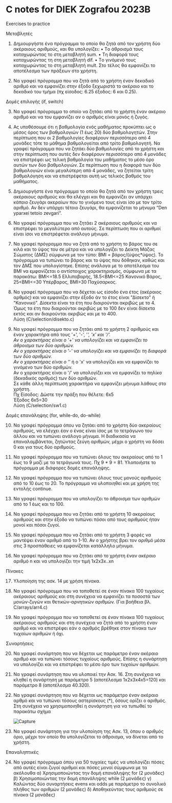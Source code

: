 # C notes for DIEK Zografou 2023B

Exercises to practice

Μεταβλητές
1. Δημιουργήστε ένα πρόγραμμα το οποίο θα ζητά από τον χρήστη δύο ακέραιους αριθμούς, και θα υπολογίζει:
• Tο άθροισμά τους καταχωρώντας το στη μεταβλητή sum.
• Tη διαφορά τους καταχωρώντας τη στη μεταβλητή dif.
• Tο γινόμενό τους καταχωρώντας το στη μεταβλητή mult.
Στο τέλος θα εμφανίζει το αποτέλεσμα των πράξεων στο χρήστη.

2. Να γραφεί πρόγραμμα που να ζητά από το χρήστη έναν δεκαδικό αριθμό και να εμφανίζει στην έξοδο ξεχωριστά το ακέραιο και το δεκαδικό του τμήμα (πχ είσοδος: 6.25 έξοδος: 6 και 0.25).

Δομές επιλογής (if, switch)

3. Να γραφεί πρόγραμμα το οποίο να ζητάει από το χρήστη έναν ακέραιο αριθμό και να του εμφανίζει αν ο αριθμός είναι μονός ή ζυγός.

4. Ας υποθέσουμε ότι η βαθμολογία ενός μαθήματος προκύπτει ως ο μέσος όρος των βαθμολογιών (1 έως 20) δύο βαθμολογητών. Στην περίπτωση που οι 2 βαθμολογίες διαφέρουν περισσότερο από 4 μονάδες τότε το μάθημα βαθμολογείται από τρίτο βαθμολογητή. Να γραφεί πρόγραμμα που να ζητάει δύο βαθμολογίες από το χρήστη και στην περίπτωση που αυτές δεν διαφέρουν περισσότερο από 4 μονάδες να επιστρέφει ως τελική βαθμολογία του μαθήματος το μέσο όρο αυτών των δύο βαθμολογιών. Σε περίπτωση που η διαφορά των δύο βαθμολογιών είναι μεγαλύτερη από 4 μονάδες, να ζητείται τρίτη βαθμολόγηση και να επιστρέφεται αυτή ως τελικός βαθμός του μαθήματος.

5. Δημιουργήστε ένα πρόγραμμα το οποίο θα ζητά από τον χρήστη τρεις ακέραιους αριθμούς και θα ελέγχει και θα εμφανίζει αν υπάρχει κάποιο ζευγάρι ακεραίων που το γινόμενο τους είναι ίσο με τον τρίτο αριθμό. Αν δεν υπάρχει τέτοιο ζευγάρι, θα εμφανίζεται το μήνυμα “Den yparxei tetoio zevgari”.

6. Να γραφεί πρόγραμμα που να ζητάει 2 ακέραιους αριθμούς και να επιστρέφει το μεγαλύτερο από αυτούς. Σε περίπτωση που οι αριθμοί είναι ίσοι να επιστρέφεται ανάλογο μήνυμα.

7. Να γραφεί πρόγραμμα που να ζητά από το χρήστη το βάρος του σε κιλά και το ύψος του σε μέτρα και να υπολογίζει το Δείκτη Μάζας Σώματος (ΔΜΣ) σύμφωνα με τον τύπο: BMI = βάρος/(ύψος*ύψος). Το πρόγραμμα να τυπώνει το βάρος και το ύψος που δόθηκαν, καθώς και τον ΔΜΣ που υπολογίστηκε. Επίσης ανάλογα με το αποτέλεσμα του ΒΜΙ να εμφανίζεται ο αντίστοιχος χαρακτηρισμός, σύμφωνα με τα παρακάτω: BMI<=18.5 Ελλιποβαρής, 18.5<BMI<=25 Κανονικό Βάρος, 25<BMI<=30 Υπέρβαρος, BMI>30 Παχύσαρκος.

8. Να γραφεί πρόγραμμα που να δέχεται ως είσοδο ένα έτος (ακέραιος αρθμός) και να εμφανίζει στην έξοδο άν το έτος είναι "Δίσεκτο" ή "Κανονικό". Δίσεκτα είναι τα έτη που διαιρούνται ακριβώς με το 4. Όμως τα έτη που διαιρούνται ακριβώς με το 100 δεν είναι δίσεκτα εκτός και αν διαιρούνται ακριβώς και με το 400.<br />
Λύση (C/selection/disekto.c)

9. Να γραφεί πρόγραμμα που να ζητάει από το χρήστη 2 αριθμούς και έναν χαρακτήρα από τους '+', '-', '*', 'x' και '/'. <br />
   Αν ο χαρακτήρας είναι ο '+' να υπολογίζει και να εμφανίζει το άθροισμα των δύο αριθμών. <br />
   Αν ο χαρακτήρας είναι ο '-' να υπολογίζει και να εμφανίζει τη διαφορά των δύο αριθμών. <br />
   Αν ο χαρακτήρας είναι ο '*' ή ο 'x' να υπολογίζει και να εμφανίζει το γινόμενο των δύο αριθμών. <br />
   Αν ο χαρακτήρας είναι ο '/' να υπολογίζει και να εμφανίζει το πηλίκο (δεκαδικός αριθμός) των δύο αριθμών. <br />
   Σε κάθε άλλη περίπτωση χαρακτήρα να εμφανίζει μήνυμα λάθους στο χρήστη.<br />
   Πχ Είσοδος: Δώστε την πράξη που θέλετε: 6x5 <br />
   Έξοδος 6x5=30 <br />
   Λύση (C/selection/sw1.c)

Δομές επανάληψης (for, while-do, do-while)

10. Να γραφεί πρόγραμμα όπου να ζητάει από το χρήστη δύο ακεραίους αριθμούς, να ελέγχει έαν ο ένας είναι ίσος με το τετράγωνο του άλλου και να τυπώνει ανάλογο μήνυμα. Η διαδικασία να επαναλαμβάνεται, ζητώντας ζεύγη αριθμών, μέχρι ο χρήστη να δόσει 0 και για τους δύο αριθμούς.

11. Να γραφεί πρόγραμμα που να τυπώνει όλους του ακεραίους από το 1 έως το 9 μαζί με τα τετράγωνά τους. Πχ 9 * 9 = 81. Υλοποιήστε το πρόγραμμα με διάφορες δομές επανάληψης.

12. Να γραφεί πρόγραμμα που να τυπώνει όλους τους μονούς αριθμούς από το 10 έως το 20. Το πρόγραμμα να υλοποιηθεί και με χρήση της εντολής continue.

13. Να γραφεί πρόγραμμα που να υπολογίζει το άθροισμα των αριθμών από το 1 έως και το 100.

14. Να γραφεί πρόγραμμα που να ζητάει από το χρήστη 10 ακεραίους αριθμούς και στην έξοδο να τυπώνει πόσοι από τους αριθμούς ήταν μονοί και πόσοι ζυγοί.
   
15. Να γραφεί πρόγραμμα που να ζητάει από το χρήστη 3 φορές να μαντέψει έναν αριθμό από το 1-10. Αν ο χρήστης βρει τον αριθμό μέσα στις 3 προσπάθειες να εμφανίζεται κατάλληλο μήνυμα.
    
16. Να γραφεί πρόγραμμα που να ζητάει από το χρήστη έναν ακέραιο αριθμό n και να υπολογίζει την τιμή 1x2x3x..xn

Πίνακες 

17. Υλοποίηση της ασκ. 14 με χρήση πίνακα.
    
18. Να γραφεί πρόγραμμα που να τοποθετεί σε έναν πίνακα 100 τυχαίους ακέραιους αριθμούς και στη συνέχεια να εμφανίζει τα ποσοστά των μονών-ζυγών και θετικών-αρνητικών αριθμών.
    (Για βοήθεια βλ. C/arrays/arr4.c)

19. Να γραφεί πρόγραμμα που να τοποθετεί σε έναν πίνακα 100 τυχαίους ακέραιους αριθμούς και στη συνέχεια να ζητά από το χρήστη έναν αριθμό και να επιστρέφει εάν ο αριθμός βρέθηκε στον πίνακα των τυχαίων αριθμών ή όχι. 

Συναρτήσεις

20. Να γραφεί συνάρτηση που να δέχεται ως παράμετρο έναν ακέραιο αριθμό και να τυπώνει τόσους τυχαίους αριθμούς. Επίσης η συνάρτηση να υπολογίζει και να επιστρέφει το μέσο όρο των τυχαίων αριθμών.

21. Να γραφεί συνάρτηση που να υλοποιεί την Ασκ. 16. Στη συνέχεια να κληθεί η συνάρτηση με παράμετρο 5 (αποτέλεσμα 1x2x3x4x5=120) και παράμετρο 8 (αποτέλεσμα 40.320). 

22. Να γραφεί συνάρτηση που να δέχεται ως παράμετρο έναν ακέραιο αρθμό και να τυπώνει τόσους αστερίσκους (*), όσους ορίζει ο αριθμός. Στη συνέχεια να χρησιμοποιηθεί η συνάρτηση για να τυπωθεί το παρακάτω σχήμα
    
    ![Capture](https://github.com/j-sarris/C/assets/79635419/e5ff3f8e-28d7-47a5-8833-505f4ba1dda6)

23. Να γραφεί συνάρτηση για την υλοποίηση της Ασκ. 13, όπου ο αριθμός όριο, μέχρι τον οποίο θα υπολογίζεται το άθροισμα, να δίνεται από το χρήστη.

Επαναληπτικές

24. Να γραφεί πρόγραμμα όπου για 50 τυχαίες τιμές να υπολογίζει πόσες από αυτές είναι ζυγοί αριθμοί και πόσες μονοί σύμφωνα με τα ακόλουθα
α) Χρησιμοποιώντας την δομή επανάληψης for (2 μονάδες)
β) Χρησιμοποιώντας την δομή επανάληψης while (2 μονάδες)
γ) Καλώντας δύο συναρτήσεις evens και odds με παράμετρο το συνολικό πλήθος των αριθμών (2 μονάδες)
δ) Αποθηκεύντας τους αριθμούς σε πίνακα (2 μονάδες)
